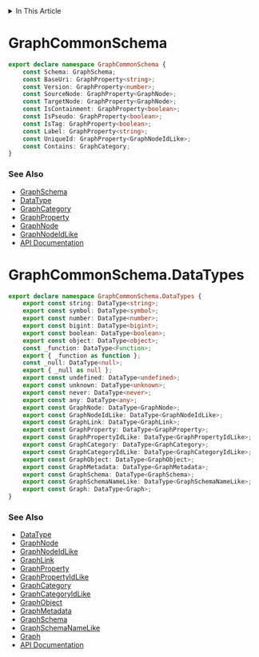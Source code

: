 <details>
<summary>In This Article</summary>
<li><a href="#graphcommonschema">GraphCommonSchema</a></li>
<li><a href="#graphcommonschema.DataTypes">GraphCommonSchema.DataTypes</a></li>
</details>

# GraphCommonSchema
```ts
export declare namespace GraphCommonSchema {
    const Schema: GraphSchema;
    const BaseUri: GraphProperty<string>;
    const Version: GraphProperty<number>;
    const SourceNode: GraphProperty<GraphNode>;
    const TargetNode: GraphProperty<GraphNode>;
    const IsContainment: GraphProperty<boolean>;
    const IsPseudo: GraphProperty<boolean>;
    const IsTag: GraphProperty<boolean>;
    const Label: GraphProperty<string>;
    const UniqueId: GraphProperty<GraphNodeIdLike>;
    const Contains: GraphCategory;
}
```

### See Also
* [GraphSchema](graphSchema.md#graphschema)
* [DataType](dataType.md#datatype)
* [GraphCategory](graphCategory.md#graphcategory)
* [GraphProperty](graphProperty.md#graphproperty)
* [GraphNode](graphNode.md#graphnode)
* [GraphNodeIdLike](graphNode.md#graphnodeidlike)
* [API Documentation](index.md)

# GraphCommonSchema.DataTypes
```ts
export declare namespace GraphCommonSchema.DataTypes {
    export const string: DataType<string>;
    export const symbol: DataType<symbol>;
    export const number: DataType<number>;
    export const bigint: DataType<bigint>;
    export const boolean: DataType<boolean>;
    export const object: DataType<object>;
    const _function: DataType<Function>;
    export { _function as function };
    const _null: DataType<null>;
    export { _null as null };
    export const undefined: DataType<undefined>;
    export const unknown: DataType<unknown>;
    export const never: DataType<never>;
    export const any: DataType<any>;
    export const GraphNode: DataType<GraphNode>;
    export const GraphNodeIdLike: DataType<GraphNodeIdLike>;
    export const GraphLink: DataType<GraphLink>;
    export const GraphProperty: DataType<GraphProperty>;
    export const GraphPropertyIdLike: DataType<GraphPropertyIdLike>;
    export const GraphCategory: DataType<GraphCategory>;
    export const GraphCategoryIdLike: DataType<GraphCategoryIdLike>;
    export const GraphObject: DataType<GraphObject>;
    export const GraphMetadata: DataType<GraphMetadata>;
    export const GraphSchema: DataType<GraphSchema>;
    export const GraphSchemaNameLike: DataType<GraphSchemaNameLike>;
    export const Graph: DataType<Graph>;
}
```

### See Also
* [DataType](dataType.md#datatype)
* [GraphNode](graphNode.md#graphnode)
* [GraphNodeIdLike](graphNode.md#graphnodeidlike)
* [GraphLink](graphLink.md#graphlink)
* [GraphProperty](graphProperty.md#graphproperty)
* [GraphPropertyIdLike](graphProperty.md#graphpropertyidlike)
* [GraphCategory](graphCategory.md#graphcategory)
* [GraphCategoryIdLike](graphCategory.md#graphcategoryidlike)
* [GraphObject](graphObject.md#graphobject)
* [GraphMetadata](graphMetadata.md#graphmetadata)
* [GraphSchema](graphSchema.md#graphschema)
* [GraphSchemaNameLike](graphSchema.md#graphschemanamelike)
* [Graph](graph.md#graph)
* [API Documentation](index.md)